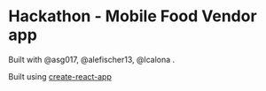# Hackathon - Mobile Food Vendor app

Built with @asg017, @alefischer13, @lcalona .

Built using [create-react-app](https://github.com/facebook/create-react-app)
